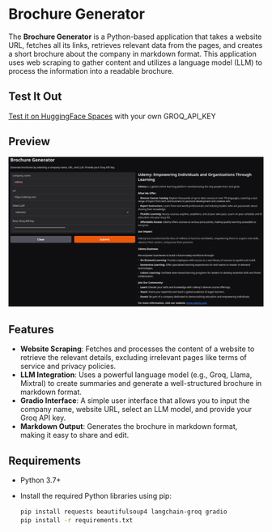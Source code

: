 # Brochure Generator

The **Brochure Generator** is a Python-based application that takes a website URL, fetches all its links, retrieves relevant data from the pages, and creates a short brochure about the company in markdown format. This application uses web scraping to gather content and utilizes a language model (LLM) to process the information into a readable brochure.

## Test It Out
[Test it on HuggingFace Spaces](https://huggingface.co/spaces/onurnsfw/brochures_generator) with your own GROQ_API_KEY

## Preview
![alt text](https://github.com/OnurAsimIlhan/brochures_generator/blob/main/br.png)
## Features

- **Website Scraping**: Fetches and processes the content of a website to retrieve the relevant details, excluding irrelevant pages like terms of service and privacy policies.
- **LLM Integration**: Uses a powerful language model (e.g., Groq, Llama, Mixtral) to create summaries and generate a well-structured brochure in markdown format.
- **Gradio Interface**: A simple user interface that allows you to input the company name, website URL, select an LLM model, and provide your Groq API key.
- **Markdown Output**: Generates the brochure in markdown format, making it easy to share and edit.

## Requirements

- Python 3.7+
- Install the required Python libraries using pip:

  ```bash
  pip install requests beautifulsoup4 langchain-groq gradio
  pip install -r requirements.txt
